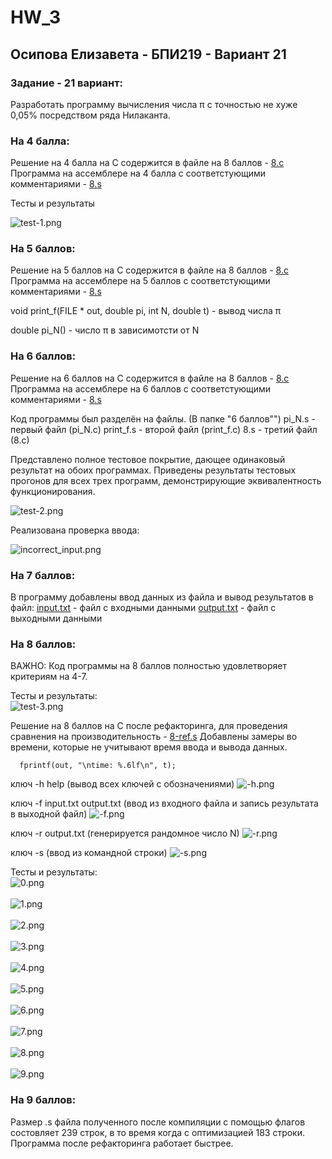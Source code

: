 # HW_3
## Осипова Елизавета - БПИ219 - Вариант 21

### Задание - 21 вариант:
Разработать программу вычисления числа π с точностью не хуже 0,05% посредством ряда Нилаканта.

### На 4 балла:
Решение на 4 балла на C содержится в файле на 8 баллов - [8.c](8.c)
Программа на ассемблере на 4 балла с соответстующими комментариями - [8.s](8.s)

Тесты и результаты 

![test-1.png](test-1.png)

### На 5 баллов:
Решение на 5 баллов на C содержится в файле на 8 баллов - [8.c](8.c)
Программа на ассемблере на 5 баллов с соответстующими комментариями - [8.s](8.s)

void print_f(FILE * out, double pi, int N, double t) - вывод числа π

double pi_N() - число π в зависимотсти от N

### На 6 баллов:
Решение на 6 баллов на C содержится в файле на 8 баллов - [8.c](8.c)
Программа на ассемблере на 6 баллов с соответстующими комментариями - [8.s](8.s)

Код программы был разделён на файлы. (В папке "6 баллов"")
pi_N.s - первый файл (pi_N.с)
print_f.s - второй файл (print_f.с)
8.s - третий файл (8.с)

Представлено полное тестовое покрытие, дающее одинаковый результат на обоих программах.
Приведены результаты тестовых прогонов для всех трех программ, демонстрирующие эквивалентность функционирования.

![test-2.png](test-2.png)

Реализована проверка ввода:

![incorrect_input.png](incorrect_input.png)


### На 7 баллов:

В программу добавлены ввод данных из файла и вывод результатов в файл:
[input.txt](input.txt) - файл с входными данными
[output.txt](output.txt) - файл с выходными данными

### На 8 баллов:

ВАЖНО: Код программы на 8 баллов полностью удовлетворяет критериям на 4-7.  

Тесты и результаты:
<br>![test-3.png](test-3.png)</br>

Решение на 8 баллов на С после рефакторинга, для проведения сравнения на производительность - [8-ref.s](8-ref.s) 
Добавлены замеры во времени, которые не учитывают время ввода и вывода данных. 

```
  fprintf(out, "\ntime: %.6lf\n", t);
```

ключ -h help (вывод всех ключей с обозначениями) ![-h.png](-h.png)

ключ -f input.txt output.txt (ввод из входного файла и запись результата в выходной файл) ![-f.png](-f.png)

ключ -r output.txt (генерируется рандомное число N)  ![-r.png](-r.png)

ключ -s (ввод из командной строки)  ![-s.png](-s.png)


Тесты и результаты:
<br>![0.png](0.png)</br>
<br>![1.png](1.png)</br>
<br>![2.png](2.png)</br>
<br>![3.png](3.png)</br>
<br>![4.png](4.png)</br>
<br>![5.png](5.png)</br>
<br>![6.png](6.png)</br>
<br>![7.png](7.png)</br>
<br>![8.png](8.png)</br>
<br>![9.png](9.png)</br>

### На 9 баллов:
Размер .s файла полученного после компиляции с помощью флагов состовляет 239 строк, в то время когда с оптимизацией 183 строки.
Программа после рефакторинга работает быстрее. 






















